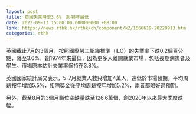 ```yaml
---
layout: post
title: 英國失業降至3.6%　創48年最低
date: 2022-09-13 15:08:00.000000000 +08:00
link: https://news.rthk.hk/rthk/ch/component/k2/1666619-20220913.htm
categories: rthk
---
```


英國截止7月的3個月，按照國際勞工組織標準（ILO）的失業率下跌0.2個百分點，降至3.6%，創1974年來最低，因為更多人離開就業市場，包括長期病患者及學生。市場原本估計失業率保持在3.8%。

英國國家統計局又表示，5-7月就業人數只增加4萬人，遠低於市場預期。平均周薪按年增加5.5%，扣除奬金後平均周薪按年增加5.2%，兩者都略好過預期。

另外，截至8月的3個月職位空缺量跌至126.6萬個，創2020年以來最大季度跌幅。

